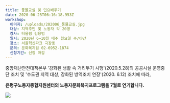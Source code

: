 ```yaml
---
title: 풍물교실 및 민요배우기
date: 2020-06-25T06:16:18.953Z
workshop:
  이미지: /uploads/202006_풍물교실.jpg
  대상: 지역주민 및 노동자 각 20명
  강사: 터울림 김용범
  일시: 2020년 6~10월 매주 월요일 주/야간
  장소: 서울혁신파크 극장동
  문의: 문화복지팀 02-6952-1874
  신청기간: 신청 마감
---
```

중앙재난안전대책본부 '강화된 생활 속 거리두기 시행'(2020.5.28)의 공공시설 운영중단 조치 및 '수도권 지역 대상, 강화된 방역조치 연장'(2020. 6.12) 조치에 따라,

**은평구노동자종합지원센터의 노동자문화복지프로그램을 7월로 연기합니다.**

![  ](/uploads/202006_풍물교실.jpg "  ")